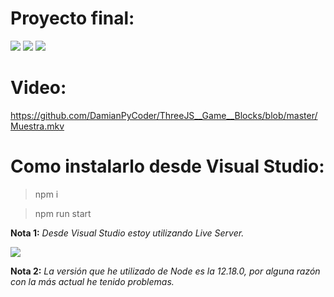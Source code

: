 # Proyecto final:
![](https://github.com/DamianPyCoder/ThreeJS__Game__Blocks/blob/master/screenshots/1.png)
![](https://github.com/DamianPyCoder/ThreeJS__Game__Blocks/blob/master/screenshots/2.png)
![](https://github.com/DamianPyCoder/ThreeJS__Game__Blocks/blob/master/screenshots/3.png)

# Video:
https://github.com/DamianPyCoder/ThreeJS__Game__Blocks/blob/master/Muestra.mkv


# Como instalarlo desde Visual Studio:
> npm i

> npm run start


**Nota 1:** *Desde Visual Studio estoy utilizando Live Server.* 

![](https://github.com/DamianPyCoder/ThreeJS__Game__Blocks/blob/master/screenshots/liveserver.png)  

**Nota 2:** *La versión que he utilizado de Node es la 12.18.0, por alguna razón con la más actual he tenido problemas.*
